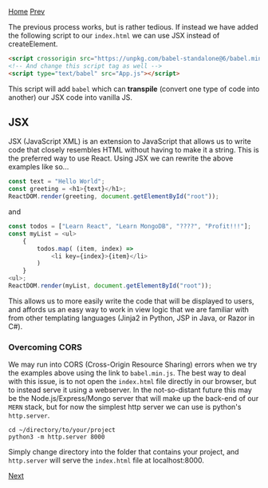[Home](https://github.com/wgoode3/react-notes/blob/master/README.md)
[Prev](https://github.com/wgoode3/react-notes/blob/master/createElement.md)

The previous process works, but is rather tedious. If instead we have added the following script to our ```index.html``` we can use JSX instead of createElement.

```html
<script crossorigin src="https://unpkg.com/babel-standalone@6/babel.min.js"></script>
<!-- And change this script tag as well -->
<script type="text/babel" src="App.js"></script>
```

This script will add ```babel``` which can **transpile** (convert one type of code into another) our JSX code into vanilla JS.

## JSX

JSX (JavaScript XML) is an extension to JavaScript that allows us to write code that closely resembles HTML without having to make it a string. This is the preferred way to use React. Using JSX we can rewrite the above examples like so...

```javascript
const text = "Hello World";
const greeting = <h1>{text}</h1>;
ReactDOM.render(greeting, document.getElementById("root"));
```

and 

```javascript
const todos = ["Learn React", "Learn MongoDB", "????", "Profit!!!"];
const myList = <ul>
    {
        todos.map( (item, index) => 
            <li key={index}>{item}</li>
        )
    }
<ul>;
ReactDOM.render(myList, document.getElementById("root"));
```

This allows us to more easily write the code that will be displayed to users, and affords us an easy way to work in view logic that we are familiar with from other templating languages (Jinja2 in Python, JSP in Java, or Razor in C#).

### Overcoming CORS 

We may run into CORS (Cross-Origin Resource Sharing) errors when we try the examples above using the link to ```babel.min.js```. The best way to deal with this issue, is to not open the ```index.html``` file directly in our browser, but to instead serve it using a webserver. In the not-so-distant future this may be the Node.js/Express/Mongo server that will make up the back-end of our ```MERN``` stack, but for now the simplest http server we can use is python's ```http.server```.

```shell
cd ~/directory/to/your/project
python3 -m http.server 8000
```

Simply change directory into the folder that contains your project, and ```http.server``` will serve the ```index.html``` file at localhost:8000.

[Next](https://github.com/wgoode3/react-notes/blob/master/create-react-app.md)